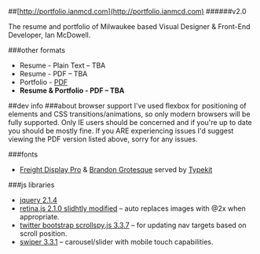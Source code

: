 ##[http://portfolio.ianmcd.com](http://portfolio.ianmcd.com)
######v2.0

The resume and portfolio of Milwaukee based Visual Designer & Front-End Developer, Ian McDowell.

###other formats
* Resume - Plain Text &ndash; TBA
* Resume - PDF &ndash; TBA
* Portfolio - [PDF](http://portfolio.ianmcd.com/downloads/im-portfolio-latest.pdf)
* __Resume & Portfolio - PDF &ndash; TBA__

##dev info
###about browser support
I've used flexbox for positioning of elements and CSS transitions/animations, so only modern browsers will be fully supported.  Only IE users should be concerned and if you're up to date you should be mostly fine.  If you ARE experiencing issues I'd suggest viewing the PDF version listed above, sorry for any issues.

###fonts
* [Freight Display Pro](https://typekit.com/fonts/freight-display-pro) & [Brandon Grotesque](https://typekit.com/fonts/brandon-grotesque) served by [Typekit](https://typekit.com/)

###js libraries
* [jquery 2.1.4](https://jquery.com/)
* [retina.js 2.1.0 slidhtly modified](http://imulus.github.io/retinajs/) &ndash; auto replaces images with @2x when appropriate.
* [twitter bootstrap scrollspy.js 3.3.7](http://isotope.metafizzy.co/) &ndash; for updating nav targets based on scroll position.
* [swiper 3.3.1](http://idangero.us/swiper/) &ndash; carousel/slider with mobile touch capabilities.
